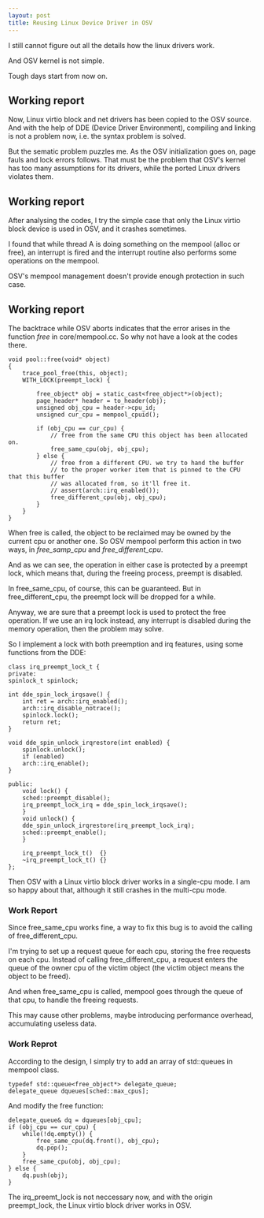 ```yaml
---
layout: post
title: Reusing Linux Device Driver in OSV
---
```


I still cannot figure out all the details how the linux drivers work.

And OSV kernel is not simple.

Tough days start from now on.

<!--more-->

## Working report ##

Now, Linux virtio block and net drivers has been copied to the OSV source. And with the help of DDE (Device Driver Environment), compiling and linking is not a problem now, i.e. the syntax problem is solved.

But the sematic problem puzzles me. As the OSV initialization goes on, page fauls and lock errors follows. That must be the problem that OSV's kernel has too many assumptions for its drivers, while the ported Linux drivers violates them.  


## Working report ##

After analysing the codes, I try the simple case that only the Linux virtio block device is used in OSV, and it crashes sometimes.

I found that while thread A is doing something on the mempool (alloc or free), an interrupt is fired and the interrupt routine also performs some operations on the mempool.

OSV's mempool management doesn't provide enough protection in such case.


## Working report ##

The backtrace while OSV aborts indicates that the error arises in the function *free* in core/mempool.cc. So why not have a look at the codes there.

	void pool::free(void* object)
	{
	    trace_pool_free(this, object);
	    WITH_LOCK(preempt_lock) {
	
	        free_object* obj = static_cast<free_object*>(object);
	        page_header* header = to_header(obj);
	        unsigned obj_cpu = header->cpu_id;
	        unsigned cur_cpu = mempool_cpuid();
	
	        if (obj_cpu == cur_cpu) {
	            // free from the same CPU this object has been allocated on.
	            free_same_cpu(obj, obj_cpu);
	        } else {
	            // free from a different CPU. we try to hand the buffer
	            // to the proper worker item that is pinned to the CPU that this buffer
	            // was allocated from, so it'll free it.
	            // assert(arch::irq_enabled());
	            free_different_cpu(obj, obj_cpu);
	        }
	    }
	}

When free is called, the object to be reclaimed may be owned by the current cpu or another one. So OSV mempool perform this action in two ways, in *free_samp_cpu* and *free_different_cpu*.

And as we can see, the operation in either case is protected by a preempt lock, which means that, during the freeing process, preempt is disabled.

In free_same_cpu, of course, this can be guaranteed. But in free_different_cpu, the preempt lock will be dropped for a while.

Anyway, we are sure that a preempt lock is used to protect the free operation. If we use an irq lock instead, any interrupt is disabled during the memory operation, then the problem may solve. 

So I implement a lock with both preemption and irq features, using some functions from the DDE:

	class irq_preempt_lock_t {
	private:
	spinlock_t spinlock;

	int dde_spin_lock_irqsave() {
	    int ret = arch::irq_enabled();
	    arch::irq_disable_notrace();
	    spinlock.lock();
	    return ret;
	}

	void dde_spin_unlock_irqrestore(int enabled) {
	    spinlock.unlock();
	    if (enabled)
		arch::irq_enable();
	}

	public:
	    void lock() {
		sched::preempt_disable();
		irq_preempt_lock_irq = dde_spin_lock_irqsave();
	    }
	    void unlock() {
		dde_spin_unlock_irqrestore(irq_preempt_lock_irq);
		sched::preempt_enable();
	    }

	    irq_preempt_lock_t()  {}
	    ~irq_preempt_lock_t() {}
	};

Then OSV with a Linux virtio block driver works in a single-cpu mode. I am so happy about that, although it still crashes in the multi-cpu mode.

### Work Report ###

Since free_same_cpu works fine, a way to fix this bug is to avoid the calling of free_different_cpu.

I'm trying to set up a request queue for each cpu, storing the free requests on each cpu. Instead of calling free_different_cpu, a request enters the queue of the owner cpu of the victim object (the victim object means the object to be freed). 

And when free_same_cpu is called, mempool goes through the queue of that cpu, to handle the freeing requests.

This may cause other problems, maybe introducing performance overhead, accumulating useless data.

### Work Reprot ###

According to the design, I simply try to add an array of std::queues in mempool class.

	typedef std::queue<free_object*> delegate_queue;
	delegate_queue dqueues[sched::max_cpus];

And modify the free function:

	delegate_queue& dq = dqueues[obj_cpu];
	if (obj_cpu == cur_cpu) {
		while(!dq.empty()) {
			free_same_cpu(dq.front(), obj_cpu);
			dq.pop();
		}
		free_same_cpu(obj, obj_cpu);
	} else {
		dq.push(obj);
	}

The irq_preemt_lock is not neccessary now, and with the origin preempt_lock, the Linux virtio block driver works in OSV.
